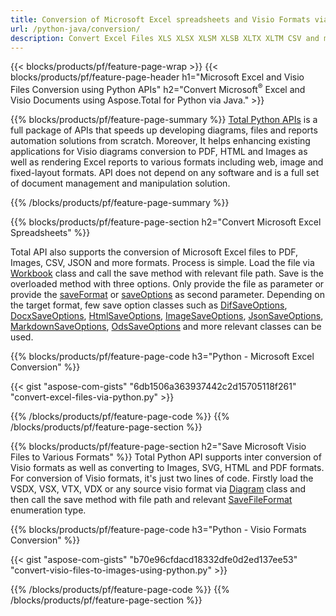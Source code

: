 ```yaml
---
title: Conversion of Microsoft Excel spreadsheets and Visio Formats via Python 
url: /python-java/conversion/
description: Convert Excel Files XLS XLSX XLSM XLSB XLTX XLTM CSV and more as well as Visio Formats VSDX VSX VTX VDX VSSX VSTX VSDM VSSM VSTM etc just few lines of Python code.
---
```


{{< blocks/products/pf/feature-page-wrap >}}
{{< blocks/products/pf/feature-page-header h1="Microsoft Excel and Visio Files Conversion using Python APIs" h2="Convert Microsoft<sup>&reg;</sup> Excel and Visio Documents using Aspose.Total for Python via Java." >}}

{{% blocks/products/pf/feature-page-summary %}}
[Total Python APIs](https://products.aspose.com/total/python-java/) is a full package of APIs that speeds up developing diagrams, files and reports automation solutions from scratch. Moreover, It helps enhancing existing applications for Visio diagrams conversion to PDF, HTML and Images as well as rendering Excel reports to various formats including web, image and fixed-layout formats. API does not depend on any software and is a full set of document management and manipulation solution.

{{% /blocks/products/pf/feature-page-summary  %}}

{{% blocks/products/pf/feature-page-section  h2="Convert Microsoft Excel Spreadsheets" %}}

Total API also supports the conversion of Microsoft Excel files to PDF, Images, CSV, JSON and more formats. Process is simple. Load the file via [Workbook](https://reference.aspose.com/cells/python-java/asposecells.api/Workbook) class and call the save method with relevant file path. Save is the overloaded method with three options. Only provide the file as parameter or provide the [saveFormat](https://reference.aspose.com/cells/python-java/asposecells.api/SaveFormat) or [saveOptions](https://reference.aspose.com/cells/python-java/asposecells.api/SaveOptions) as second parameter. Depending on the target format, few save option classes such as [DifSaveOptions](https://reference.aspose.com/cells/python-java/asposecells.api/DifSaveOptions), [DocxSaveOptions](https://reference.aspose.com/cells/python-java/asposecells.api/DocxSaveOptions), [HtmlSaveOptions](https://reference.aspose.com/cells/python-java/asposecells.api/HtmlSaveOptions), [ImageSaveOptions](https://reference.aspose.com/cells/python-java/asposecells.api/ImageSaveOptions), [JsonSaveOptions](https://reference.aspose.com/cells/python-java/asposecells.api/JsonSaveOptions), [MarkdownSaveOptions](https://reference.aspose.com/cells/python-java/asposecells.api/MarkdownSaveOptions), [OdsSaveOptions](https://reference.aspose.com/cells/python-java/asposecells.api/OdsSaveOptions) and more relevant classes can be used.

{{% blocks/products/pf/feature-page-code h3="Python - Microsoft Excel Conversion" %}}

{{< gist "aspose-com-gists" "6db1506a363937442c2d15705118f261" "convert-excel-files-via-python.py" >}}

{{% /blocks/products/pf/feature-page-code  %}}
{{% /blocks/products/pf/feature-page-section %}}

{{% blocks/products/pf/feature-page-section  h2="Save Microsoft Visio Files to Various Formats" %}}
Total Python API supports inter conversion of Visio formats as well as converting to Images, SVG, HTML and PDF formats. For conversion of Visio formats, it's just two lines of code. Firstly load the VSDX, VSX, VTX, VDX or any source visio format via [Diagram](https://reference.aspose.com/diagram/python-java/asposediagram.api/Diagram) class and then call the save method with file path and relevant [SaveFileFormat](https://reference.aspose.com/diagram/python-java/asposediagram.api/SaveFileFormat) enumeration type.  

{{% blocks/products/pf/feature-page-code h3="Python - Visio Formats Conversion" %}}

{{< gist "aspose-com-gists" "b70e96cfdacd18332dfe0d2ed137ee53" "convert-visio-files-to-images-using-python.py" >}}

{{% /blocks/products/pf/feature-page-code  %}}
{{% /blocks/products/pf/feature-page-section %}}